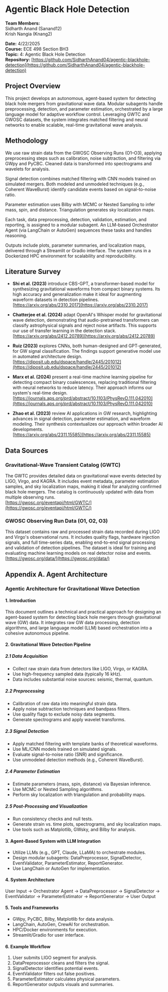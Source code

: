 # Agentic Black Hole Detection

**Team Members:**  
Sidharth Anand (Sanand12)  
Krish Nangia (Knang2)

**Date:** 4/22/2025  
**Course:** ECE 498 Section BH3  
**Topic:** 4: Agentic Black Hole Detection  
**Repository:** [https://github.com/SidharthAnand04/agentic-blackhole-detection](https://github.com/SidharthAnand04/agentic-blackhole-detection)

## Project Overview 
This project develops an autonomous, agent-based system for detecting black hole mergers from gravitational wave data. Modular subagents handle preprocessing, detection, and parameter estimation, orchestrated by a large language model for adaptive workflow control. Leveraging GWTC and GWOSC datasets, the system integrates matched filtering and neural networks to enable scalable, real-time gravitational wave analysis.

## Methodology 
We use raw strain data from the GWOSC Observing Runs (O1–O3), applying preprocessing steps such as calibration, noise subtraction, and filtering via GWpy and PyCBC. Cleaned data is transformed into spectrograms and wavelets for analysis.

Signal detection combines matched filtering with CNN models trained on simulated mergers. Both modeled and unmodeled techniques (e.g., Coherent WaveBurst) identify candidate events based on signal-to-noise ratio.

Parameter estimation uses Bilby with MCMC or Nested Sampling to infer mass, spin, and distance. Triangulation generates sky localization maps.

Each task, data preprocessing, detection, validation, estimation, and reporting, is assigned to a modular subagent. An LLM-based Orchestrator Agent (via LangChain or AutoGen) sequences these tasks and handles reasoning.

Outputs include plots, parameter summaries, and localization maps, delivered through a Streamlit or Gradio interface. The system runs in a Dockerized HPC environment for scalability and reproducibility.

## Literature Survey
- **Shi et al. (2023)** introduce CBS-GPT, a transformer-based model for synthesizing gravitational waveforms from compact binary systems. Its high accuracy and generalization make it ideal for augmenting waveform datasets in detection pipelines.  
  [https://arxiv.org/abs/2310.2017](https://arxiv.org/abs/2310.2017)

- **Chatterjee et al. (2024)** adapt OpenAI's Whisper model for gravitational wave detection, demonstrating that audio-pretrained transformers can classify astrophysical signals and reject noise artifacts. This supports our use of transfer learning in the detection stack.  
  [https://arxiv.org/abs/2412.20789](https://arxiv.org/abs/2412.20789)

- **Ruiz (2023)** explores CNNs, both human-designed and GPT-generated, for GW signal classification. The findings support generative model use in automated architecture design.  
  [https://diposit.ub.edu/dspace/handle/2445/201012](https://diposit.ub.edu/dspace/handle/2445/201012)

- **Marx et al. (2024)** present a real-time machine learning pipeline for detecting compact binary coalescences, replacing traditional filtering with neural networks to reduce latency. Their approach informs our system's real-time design.  
  [https://journals.aps.org/prd/abstract/10.1103/PhysRevD.111.042010](https://journals.aps.org/prd/abstract/10.1103/PhysRevD.111.042010)

- **Zhao et al. (2023)** review AI applications in GW research, highlighting advances in signal detection, parameter estimation, and waveform modeling. Their synthesis contextualizes our approach within broader AI developments.  
  [https://arxiv.org/abs/2311.15585](https://arxiv.org/abs/2311.15585)

## Data Sources

### Gravitational-Wave Transient Catalog (GWTC)
The GWTC provides detailed data on gravitational wave events detected by LIGO, Virgo, and KAGRA. It includes event metadata, parameter estimation samples, and sky localization maps, making it ideal for analyzing confirmed black hole mergers. The catalog is continuously updated with data from multiple observing runs.  
[https://gwosc.org/eventapi/html/GWTC/](https://gwosc.org/eventapi/html/GWTC/)

### GWOSC Observing Run Data (O1, O2, O3)
This dataset contains raw and processed strain data recorded during LIGO and Virgo's observational runs. It includes quality flags, hardware injection signals, and full time-series data, enabling end-to-end signal processing and validation of detection pipelines. The dataset is ideal for training and evaluating machine learning models on real detector noise and events.  
[https://gwosc.org/data/](https://gwosc.org/data/)

## Appendix A. Agent Architecture

### Agentic Architecture for Gravitational Wave Detection

#### 1. Introduction
This document outlines a technical and practical approach for designing an agent-based system for detecting black hole mergers through gravitational wave (GW) data. It integrates raw GW data processing, detection algorithms, and large language model (LLM) based orchestration into a cohesive autonomous pipeline.

#### 2. Gravitational Wave Detection Pipeline

##### 2.1 Data Acquisition
- Collect raw strain data from detectors like LIGO, Virgo, or KAGRA.
- Use high-frequency sampled data (typically 16 kHz).
- Data includes substantial noise sources: seismic, thermal, quantum.

##### 2.2 Preprocessing
- Calibration of raw data into meaningful strain data.
- Apply noise subtraction techniques and bandpass filters.
- Use quality flags to exclude noisy data segments.
- Generate spectrograms and apply wavelet transforms.

##### 2.3 Signal Detection
- Apply matched filtering with template banks of theoretical waveforms.
- Use ML/CNN models trained on simulated signals.
- Evaluate signal-to-noise ratio (SNR) and significance.
- Use unmodeled detection methods (e.g., Coherent WaveBurst).

##### 2.4 Parameter Estimation
- Estimate parameters (mass, spin, distance) via Bayesian inference.
- Use MCMC or Nested Sampling algorithms.
- Perform sky localization with triangulation and probability maps.

##### 2.5 Post-Processing and Visualization
- Run consistency checks and null tests.
- Generate strain vs. time plots, spectrograms, and sky localization maps.
- Use tools such as Matplotlib, GWsky, and Bilby for analysis.

#### 3. Agent-Based System with LLM Integration
- Utilize LLMs (e.g., GPT, Claude, LLaMA) to orchestrate modules.
- Design modular subagents: DataPreprocessor, SignalDetector, EventValidator, ParameterEstimator, ReportGenerator.
- Use LangChain or AutoGen for implementation.

#### 4. System Architecture
User Input → Orchestrator Agent → DataPreprocessor → SignalDetector → EventValidator → ParameterEstimator → ReportGenerator → User Output

#### 5. Tools and Frameworks
- GWpy, PyCBC, Bilby, Matplotlib for data analysis.
- LangChain, AutoGen, CrewAI for orchestration.
- HPC/Docker environments for execution.
- Streamlit/Gradio for user interface.

#### 6. Example Workflow
1. User submits LIGO segment for analysis.
2. DataPreprocessor cleans and filters the signal.
3. SignalDetector identifies potential events.
4. EventValidator filters out false positives.
5. ParameterEstimator calculates physical parameters.
6. ReportGenerator outputs visuals and summaries.